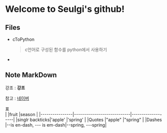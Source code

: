 # Welcome to Seulgi's github!

## Files
- cToPython
  > c언어로 구성된 함수를 python에서 사용하기
- 

## Note MarkDown
강조 : **강조**

참고 : [네이버](http://naver.com/)

표   
|                |fruit                       |season             |
|----------------|----------------------------|-------------------|
|singlr backticks|'apple'                     |'spring'           |
|Quotes          |"apple"                     |"spring"           |
|Dashes          |--is en-dash, --- is em-dash|--spring, ---spring|

